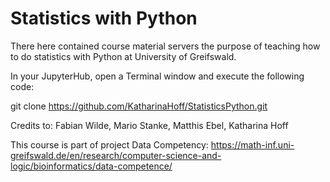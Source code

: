 # Statistics with Python

There here contained course material servers the purpose of teaching how to do statistics with Python at University of Greifswald.

In your JupyterHub, open a Terminal window and execute the following code:

git clone https://github.com/KatharinaHoff/StatisticsPython.git

Credits to: Fabian Wilde, Mario Stanke, Matthis Ebel, Katharina Hoff

This course is part of project Data Competency: https://math-inf.uni-greifswald.de/en/research/computer-science-and-logic/bioinformatics/data-competence/
